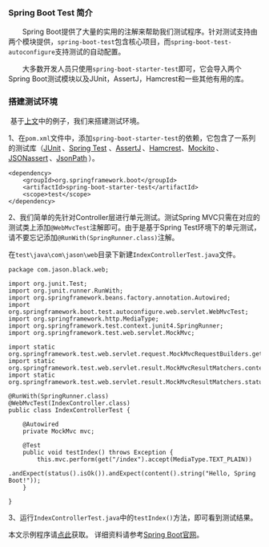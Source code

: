 ### Spring Boot Test 简介

　　Spring Boot提供了大量的实用的注解来帮助我们测试程序。针对测试支持由两个模块提供，`spring-boot-test`包含核心项目，而`spring-boot-test-autoconfigure`支持测试的自动配置。

　　大多数开发人员只使用`spring-boot-starter-test`即可，它会导入两个Spring Boot测试模块以及JUnit，AssertJ，Hamcrest和一些其他有用的库。



### 搭建测试环境

​	基于[上文](http://www.jianshu.com/p/8a0365eb0cd6)中的例子，我们来搭建测试环境。

1、在`pom.xml`文件中，添加`spring-boot-starter-test`的依赖，它包含了一系列的测试库（[JUnit](http://junit.org/) 、[Spring Test](http://docs.spring.io/spring/docs/4.3.3.RELEASE/spring-framework-reference/htmlsingle/#integration-testing.html) 、[AssertJ](http://joel-costigliola.github.io/assertj/) 、[Hamcrest](http://hamcrest.org/JavaHamcrest/)、[Mockito](http://mockito.org/) 、[JSONassert](https://github.com/skyscreamer/JSONassert) 、[JsonPath](https://github.com/jayway/JsonPath) ）。

```
<dependency>
    <groupId>org.springframework.boot</groupId>
    <artifactId>spring-boot-starter-test</artifactId>
    <scope>test</scope>
</dependency>
```



2、我们简单的先针对Controller层进行单元测试。测试Spring MVC只需在对应的测试类上添加`@WebMvcTest`注解即可。由于是基于Spring Test环境下的单元测试，请不要忘记添加`@RunWith(SpringRunner.class)`注解。

在`test\java\com\jason\web`目录下新建`IndexControllerTest.java`文件。

```
package com.jason.black.web;

import org.junit.Test;
import org.junit.runner.RunWith;
import org.springframework.beans.factory.annotation.Autowired;
import org.springframework.boot.test.autoconfigure.web.servlet.WebMvcTest;
import org.springframework.http.MediaType;
import org.springframework.test.context.junit4.SpringRunner;
import org.springframework.test.web.servlet.MockMvc;

import static org.springframework.test.web.servlet.request.MockMvcRequestBuilders.get;
import static org.springframework.test.web.servlet.result.MockMvcResultMatchers.content;
import static org.springframework.test.web.servlet.result.MockMvcResultMatchers.status;

@RunWith(SpringRunner.class)
@WebMvcTest(IndexController.class)
public class IndexControllerTest {

    @Autowired
    private MockMvc mvc;

    @Test
    public void testIndex() throws Exception {
        this.mvc.perform(get("/index").accept(MediaType.TEXT_PLAIN))
                .andExpect(status().isOk()).andExpect(content().string("Hello, Spring Boot!"));
    }

}
```

3、运行`IndexControllerTest.java`中的`testIndex()`方法，即可看到测试结果。



本文示例程序请[点此](https://github.com/fuyongde/black/tree/black01)获取。
详细资料请参考[Spring Boot官网](http://projects.spring.io/spring-boot/)。